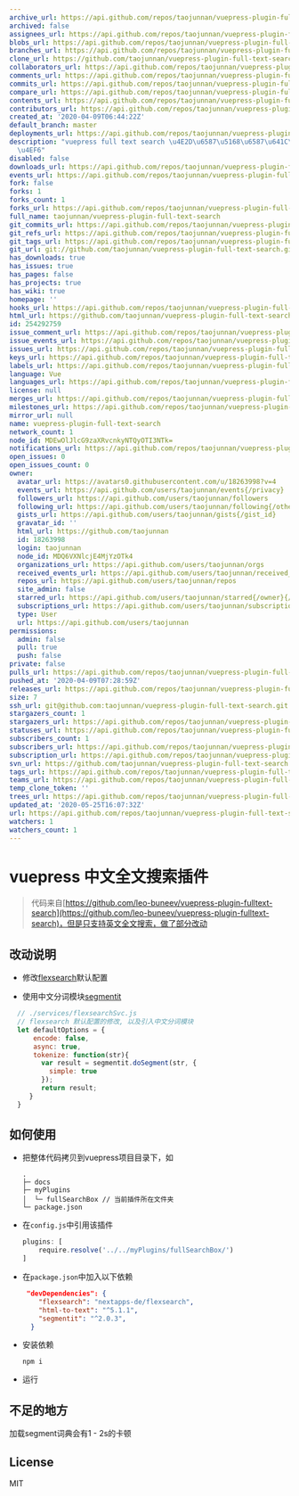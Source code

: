 ```yaml
---
archive_url: https://api.github.com/repos/taojunnan/vuepress-plugin-full-text-search/{archive_format}{/ref}
archived: false
assignees_url: https://api.github.com/repos/taojunnan/vuepress-plugin-full-text-search/assignees{/user}
blobs_url: https://api.github.com/repos/taojunnan/vuepress-plugin-full-text-search/git/blobs{/sha}
branches_url: https://api.github.com/repos/taojunnan/vuepress-plugin-full-text-search/branches{/branch}
clone_url: https://github.com/taojunnan/vuepress-plugin-full-text-search.git
collaborators_url: https://api.github.com/repos/taojunnan/vuepress-plugin-full-text-search/collaborators{/collaborator}
comments_url: https://api.github.com/repos/taojunnan/vuepress-plugin-full-text-search/comments{/number}
commits_url: https://api.github.com/repos/taojunnan/vuepress-plugin-full-text-search/commits{/sha}
compare_url: https://api.github.com/repos/taojunnan/vuepress-plugin-full-text-search/compare/{base}...{head}
contents_url: https://api.github.com/repos/taojunnan/vuepress-plugin-full-text-search/contents/{+path}
contributors_url: https://api.github.com/repos/taojunnan/vuepress-plugin-full-text-search/contributors
created_at: '2020-04-09T06:44:22Z'
default_branch: master
deployments_url: https://api.github.com/repos/taojunnan/vuepress-plugin-full-text-search/deployments
description: "vuepress full text search \u4E2D\u6587\u5168\u6587\u641C\u7D22\u63D2\
  \u4EF6"
disabled: false
downloads_url: https://api.github.com/repos/taojunnan/vuepress-plugin-full-text-search/downloads
events_url: https://api.github.com/repos/taojunnan/vuepress-plugin-full-text-search/events
fork: false
forks: 1
forks_count: 1
forks_url: https://api.github.com/repos/taojunnan/vuepress-plugin-full-text-search/forks
full_name: taojunnan/vuepress-plugin-full-text-search
git_commits_url: https://api.github.com/repos/taojunnan/vuepress-plugin-full-text-search/git/commits{/sha}
git_refs_url: https://api.github.com/repos/taojunnan/vuepress-plugin-full-text-search/git/refs{/sha}
git_tags_url: https://api.github.com/repos/taojunnan/vuepress-plugin-full-text-search/git/tags{/sha}
git_url: git://github.com/taojunnan/vuepress-plugin-full-text-search.git
has_downloads: true
has_issues: true
has_pages: false
has_projects: true
has_wiki: true
homepage: ''
hooks_url: https://api.github.com/repos/taojunnan/vuepress-plugin-full-text-search/hooks
html_url: https://github.com/taojunnan/vuepress-plugin-full-text-search
id: 254292759
issue_comment_url: https://api.github.com/repos/taojunnan/vuepress-plugin-full-text-search/issues/comments{/number}
issue_events_url: https://api.github.com/repos/taojunnan/vuepress-plugin-full-text-search/issues/events{/number}
issues_url: https://api.github.com/repos/taojunnan/vuepress-plugin-full-text-search/issues{/number}
keys_url: https://api.github.com/repos/taojunnan/vuepress-plugin-full-text-search/keys{/key_id}
labels_url: https://api.github.com/repos/taojunnan/vuepress-plugin-full-text-search/labels{/name}
language: Vue
languages_url: https://api.github.com/repos/taojunnan/vuepress-plugin-full-text-search/languages
license: null
merges_url: https://api.github.com/repos/taojunnan/vuepress-plugin-full-text-search/merges
milestones_url: https://api.github.com/repos/taojunnan/vuepress-plugin-full-text-search/milestones{/number}
mirror_url: null
name: vuepress-plugin-full-text-search
network_count: 1
node_id: MDEwOlJlcG9zaXRvcnkyNTQyOTI3NTk=
notifications_url: https://api.github.com/repos/taojunnan/vuepress-plugin-full-text-search/notifications{?since,all,participating}
open_issues: 0
open_issues_count: 0
owner:
  avatar_url: https://avatars0.githubusercontent.com/u/18263998?v=4
  events_url: https://api.github.com/users/taojunnan/events{/privacy}
  followers_url: https://api.github.com/users/taojunnan/followers
  following_url: https://api.github.com/users/taojunnan/following{/other_user}
  gists_url: https://api.github.com/users/taojunnan/gists{/gist_id}
  gravatar_id: ''
  html_url: https://github.com/taojunnan
  id: 18263998
  login: taojunnan
  node_id: MDQ6VXNlcjE4MjYzOTk4
  organizations_url: https://api.github.com/users/taojunnan/orgs
  received_events_url: https://api.github.com/users/taojunnan/received_events
  repos_url: https://api.github.com/users/taojunnan/repos
  site_admin: false
  starred_url: https://api.github.com/users/taojunnan/starred{/owner}{/repo}
  subscriptions_url: https://api.github.com/users/taojunnan/subscriptions
  type: User
  url: https://api.github.com/users/taojunnan
permissions:
  admin: false
  pull: true
  push: false
private: false
pulls_url: https://api.github.com/repos/taojunnan/vuepress-plugin-full-text-search/pulls{/number}
pushed_at: '2020-04-09T07:28:59Z'
releases_url: https://api.github.com/repos/taojunnan/vuepress-plugin-full-text-search/releases{/id}
size: 7
ssh_url: git@github.com:taojunnan/vuepress-plugin-full-text-search.git
stargazers_count: 1
stargazers_url: https://api.github.com/repos/taojunnan/vuepress-plugin-full-text-search/stargazers
statuses_url: https://api.github.com/repos/taojunnan/vuepress-plugin-full-text-search/statuses/{sha}
subscribers_count: 1
subscribers_url: https://api.github.com/repos/taojunnan/vuepress-plugin-full-text-search/subscribers
subscription_url: https://api.github.com/repos/taojunnan/vuepress-plugin-full-text-search/subscription
svn_url: https://github.com/taojunnan/vuepress-plugin-full-text-search
tags_url: https://api.github.com/repos/taojunnan/vuepress-plugin-full-text-search/tags
teams_url: https://api.github.com/repos/taojunnan/vuepress-plugin-full-text-search/teams
temp_clone_token: ''
trees_url: https://api.github.com/repos/taojunnan/vuepress-plugin-full-text-search/git/trees{/sha}
updated_at: '2020-05-25T16:07:32Z'
url: https://api.github.com/repos/taojunnan/vuepress-plugin-full-text-search
watchers: 1
watchers_count: 1
---
```


# vuepress 中文全文搜索插件

> 代码来自[https://github.com/leo-buneev/vuepress-plugin-fulltext-search](https://github.com/leo-buneev/vuepress-plugin-fulltext-search)，但是只支持英文全文搜索，做了部分改动

## 改动说明
+ 修改[flexsearch](https://github.com/nextapps-de/flexsearch)默认配置

+ 使用中文分词模块[segmentit](https://github.com/linonetwo/segmentit)

```js
  // ./services/flexsearchSvc.js
  // flexsearch 默认配置的修改, 以及引入中文分词模块
  let defaultOptions = {
      encode: false,
      async: true,
      tokenize: function(str){
        var result = segmentit.doSegment(str, {
          simple: true
        });
        return result;
     }
  }
```

  


## 如何使用

+ 把整体代码拷贝到vuepress项目目录下，如

  ```
  .
  ├─ docs
  ├─ myPlugins
  │  └─ fullSearchBox // 当前插件所在文件夹
  └─ package.json
  ```

  

+ 在`config.js`中引用该插件

  ```js
  plugins: [
      require.resolve('../../myPlugins/fullSearchBox/')
  ]
  ```

+ 在`package.json`中加入以下依赖

  ```json
   "devDependencies": {
      "flexsearch": "nextapps-de/flexsearch",
      "html-to-text": "^5.1.1",
      "segmentit": "^2.0.3",
    }
  ```
  
+ 安装依赖

  ```
  npm i
  ```

+ 运行

## 不足的地方

加载segment词典会有1 - 2s的卡顿

## License

MIT